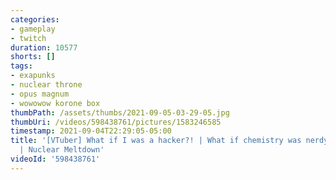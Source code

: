 ```yaml
---
categories:
- gameplay
- twitch
duration: 10577
shorts: []
tags:
- exapunks
- nuclear throne
- opus magnum
- wowowow korone box
thumbPath: /assets/thumbs/2021-09-05-03-29-05.jpg
thumbUri: /videos/598438761/pictures/1583246585
timestamp: 2021-09-04T22:29:05-05:00
title: '[VTuber] What if I was a hacker?! | What if chemistry was nerdy | Wowowow
  | Nuclear Meltdown'
videoId: '598438761'
---
```

